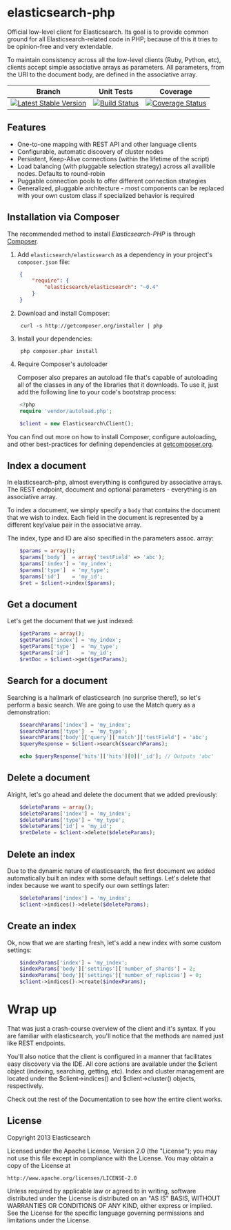 elasticsearch-php
=================

Official low-level client for Elasticsearch. Its goal is to provide common ground for all Elasticsearch-related code in PHP; because of this it tries to be opinion-free and very extendable.

To maintain consistency across all the low-level clients (Ruby, Python, etc), clients accept simple associative arrays as parameters.  All parameters, from the URI to the document body, are defined in the associative array.

| Branch | Unit Tests | Coverage |
| ------ | ---------- | -------- |
| [![Latest Stable Version](https://poser.pugx.org/elasticsearch/elasticsearch/v/stable.png)](https://packagist.org/packages/elasticsearch/elasticsearch) | [![Build Status](https://travis-ci.org/elasticsearch/elasticsearch-php.png?branch=master)](https://travis-ci.org/elasticsearch/elasticsearch-php) | [![Coverage Status](https://coveralls.io/repos/elasticsearch/elasticsearch-php/badge.png?branch=master)](https://coveralls.io/r/elasticsearch/elasticsearch-php?branch=master) |

Features
--------

 - One-to-one mapping with REST API and other language clients
 - Configurable, automatic discovery of cluster nodes
 - Persistent, Keep-Alive connections (within the lifetime of the script)
 - Load balancing (with pluggable selection strategy) across all availible nodes. Defaults to round-robin
 - Puggable connection pools to offer different connection strategies
 - Generalized, pluggable architecture - most components can be replaced with your own custom class if specialized behavior is required


Installation via Composer
-------------------------
The recommended method to install _Elasticsearch-PHP_ is through [Composer](http://getcomposer.org).

1. Add ``elasticsearch/elasticsearch`` as a dependency in your project's ``composer.json`` file:

```json
    {
        "require": {
            "elasticsearch/elasticsearch": "~0.4"
        }
    }
```

2. Download and install Composer:

        curl -s http://getcomposer.org/installer | php

3. Install your dependencies:

        php composer.phar install

4. Require Composer's autoloader

    Composer also prepares an autoload file that's capable of autoloading all of the classes in any of the libraries that it downloads. To use it, just add the following line to your code's bootstrap process:

```php
    <?php
    require 'vendor/autoload.php';

    $client = new Elasticsearch\Client();
```
You can find out more on how to install Composer, configure autoloading, and other best-practices for defining dependencies at [getcomposer.org](http://getcomposer.org).

Index a document
-----

In elasticsearch-php, almost everything is configured by associative arrays.  The REST endpoint, document and optional parameters - everything is an associative array.

To index a document, we simply specify a `body` that contains the document that we wish to index.  Each field in the document is represented by a different key/value pair in the associative array.

The index, type and ID are also specified in the parameters assoc. array:

```php
    $params = array();
    $params['body']  = array('testField' => 'abc');
    $params['index'] = 'my_index';
    $params['type']  = 'my_type';
    $params['id']    = 'my_id';
    $ret = $client->index($params);
```

Get a document
-----

Let's get the document that we just indexed:

```php
    $getParams = array();
    $getParams['index'] = 'my_index';
    $getParams['type']  = 'my_type';
    $getParams['id']    = 'my_id';
    $retDoc = $client->get($getParams);
```

Search for a document
-----

Searching is a hallmark of elasticsearch (no surprise there!), so let's perform a basic search.  We are going to use the Match query as a demonstration:

```php
    $searchParams['index'] = 'my_index';
    $searchParams['type']  = 'my_type';
    $searchParams['body']['query']['match']['testField'] = 'abc';
    $queryResponse = $client->search($searchParams);

    echo $queryResponse['hits']['hits'][0]['_id']; // Outputs 'abc'
```

Delete a document
-----

Alright, let's go ahead and delete the document that we added previously:

```php
    $deleteParams = array();
    $deleteParams['index'] = 'my_index';
    $deleteParams['type'] = 'my_type';
    $deleteParams['id'] = 'my_id';
    $retDelete = $client->delete($deleteParams);
```

Delete an index
-----

Due to the dynamic nature of elasticsearch, the first document we added automatically built an index with some default settings.  Let's delete that index because we want to specify our own settings later:

```php
    $deleteParams['index'] = 'my_index';
    $client->indices()->delete($deleteParams);
```

Create an index
-----

Ok, now that we are starting fresh, let's add a new index with some custom settings:
```php
    $indexParams['index'] = 'my_index';
    $indexParams['body']['settings']['number_of_shards'] = 2;
    $indexParams['body']['settings']['number_of_replicas'] = 0;
    $client->indices()->create($indexParams);
```

Wrap up
=======

That was just a crash-course overview of the client and it's syntax.  If you are familiar with elasticsearch, you'll notice that the methods are named just like REST endpoints.

You'll also notice that the client is configured in a manner that facilitates easy discovery via the IDE.  All core actions are available under the $client object (indexing, searching, getting, etc).  Index and cluster management are located under the $client->indices() and $client->cluster() objects, respectively.

Check out the rest of the Documentation to see how the entire client works.


License
-------

Copyright 2013 Elasticsearch

Licensed under the Apache License, Version 2.0 (the "License");
you may not use this file except in compliance with the License.
You may obtain a copy of the License at

    http://www.apache.org/licenses/LICENSE-2.0

Unless required by applicable law or agreed to in writing, software
distributed under the License is distributed on an "AS IS" BASIS,
WITHOUT WARRANTIES OR CONDITIONS OF ANY KIND, either express or implied.
See the License for the specific language governing permissions and
limitations under the License.
